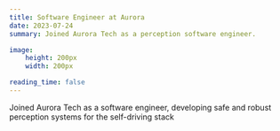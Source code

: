 ```yaml
---
title: Software Engineer at Aurora
date: 2023-07-24
summary: Joined Aurora Tech as a perception software engineer.

image:
    height: 200px
    width: 200px

reading_time: false
---
```


<!--more-->
Joined Aurora Tech as a software engineer, developing safe and robust perception systems for the self-driving stack
